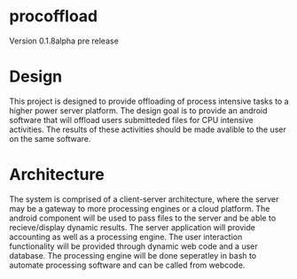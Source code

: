 # procoffload
Version 0.1.8alpha pre release

# Design
This project is designed to provide offloading of process intensive tasks to a higher power server platform. The design goal is to provide an android software that will offload users submitteded files for CPU intensive activities. The results of these activities should be made avalible to the user on the same software.

# Architecture
The system is comprised of a client-server architecture, where the server may be a gateway to more processing engines or a cloud platform. The android component will be used to pass files to the server and be able to recieve/display dynamic results. The server application will provide accounting as well as a processing engine. The user interaction functionality will be provided through dynamic web code and a user database. The processing engine will be done seperatley in bash to automate processing software and can be called from webcode. 
